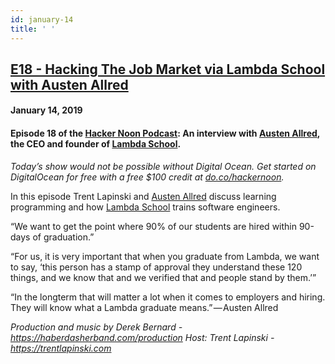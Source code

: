 ```yaml
---
id: january-14
title: ' '
---
```



<h2><a href="https://podcast.hackernoon.com/e/hacking-the-job-market-via-lambda-school-with-austen%c2%a0allred/">E18 - Hacking The Job Market via Lambda School with Austen Allred</a></h2>
<h4>January 14, 2019</h4>

<h4><strong>Episode 18 of the <a href="https://podcast.hackernoon.com/">Hacker Noon Podcast</a>: An interview with <a href="https://medium.com/u/1e57e704325c">Austen Allred</a>, the CEO and founder of <a href="https://www.lambdaschool.com/">Lambda School</a>.</strong></h4>

<p>
<em>Today’s show would not be possible without Digital Ocean. Get started on DigitalOcean for free with a free $100 credit at <a href="https://do.co/hackernoon">do.co/hackernoon</a>.</em>
</p>
In this episode Trent Lapinski and <a href="https://medium.com/u/1e57e704325c">Austen Allred</a> discuss learning programming and how <a href="https://www.lambdaschool.com/">Lambda School</a> trains software engineers.
<p>
“We want to get the point where 90% of our students are hired within 90-days of graduation.”
</p>
“For us, it is very important that when you graduate from Lambda, we want to say, ‘this person has a stamp of approval they understand these 120 things, and we know that and we verified that and people stand by them.’”
<p>
“In the longterm that will matter a lot when it comes to employers and hiring. They will know what a Lambda graduate means.” — Austen Allred
</p>
<em>Production and music by Derek Bernard - <a href="https://haberdasherband.com/production">https://haberdasherband.com/production</a></em>
<em>Host: Trent Lapinski - <a href="https://www.youtube.com/redirect?q=https%3A%2F%2Ftrentlapinski.com&event=video_description&v=qKq-hi-AoH8&redir_token=yl-d2oX1VrQZk4haKt1ozUL9Q8l8MTU1MjUwNjc2OUAxNTUyNDIwMzY5">https://trentlapinski.com</a></em>